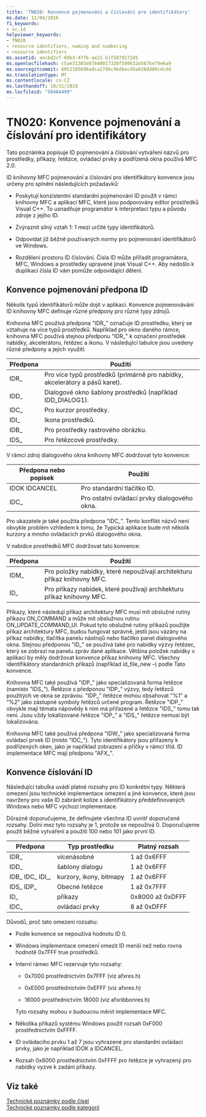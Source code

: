 ```yaml
---
title: 'TN020: Konvence pojmenování a číslování pro identifikátory'
ms.date: 11/04/2016
f1_keywords:
- vc.id
helpviewer_keywords:
- TN020
- resource identifiers, naming and numbering
- resource identifiers
ms.assetid: aecbd2cf-68b3-47f6-ae21-b1f507917245
ms.openlocfilehash: c5ae31303d87840017320f580632e567be79e6a9
ms.sourcegitcommit: 6052185696adca270bc9bdbec45a626dd89cdcdd
ms.translationtype: MT
ms.contentlocale: cs-CZ
ms.lasthandoff: 10/31/2018
ms.locfileid: "50464499"
---
```

# <a name="tn020-id-naming-and-numbering-conventions"></a>TN020: Konvence pojmenování a číslování pro identifikátory

Tato poznámka popisuje ID pojmenování a číslování vytváření názvů pro prostředky, příkazy, řetězce, ovládací prvky a podřízená okna používá MFC 2.0.

ID knihovny MFC pojmenování a číslování pro identifikátory konvence jsou určeny pro splnění následujících požadavků:

- Poskytují konzistentní standardní pojmenování ID použít v rámci knihovny MFC a aplikací MFC, které jsou podporovány editor prostředků Visual C++. To usnadňuje programátor k interpretaci typu a původu zdroje z jejího ID.

- Zvýraznit silný vztah 1: 1 mezi určité typy identifikátorů.

- Odpovídat již běžně používaných normy pro pojmenování identifikátorů ve Windows.

- Rozdělení prostoru ID číslování. Čísla ID může přiřadit programátora, MFC, Windows a prostředky upravené jinak Visual C++. Aby nedošlo k duplikaci čísla ID vám pomůže odpovídající dělení.

## <a name="the-id-prefix-naming-convention"></a>Konvence pojmenování předpona ID

Několik typů identifikátorů může dojít v aplikaci. Konvence pojmenovávání ID knihovny MFC definuje různé předpony pro různé typy zdrojů.

Knihovna MFC používá předpona "IDR_" označuje ID prostředku, který se vztahuje na více typů prostředků. Například pro okno daného rámce, knihovna MFC používá stejnou předponu "IDR_" k označení prostředek nabídky, akcelerátoru, řetězec a ikonu. V následující tabulce jsou uvedeny různé předpony a jejich využití:

|Předpona|Použití|
|------------|---------|
|IDR_|Pro více typů prostředků (primárně pro nabídky, akcelerátory a pásů karet).|
|IDD_|Dialogové okno šablony prostředků (například IDD_DIALOG1).|
|IDC_|Pro kurzor prostředky.|
|IDI_|Ikona prostředků.|
|IDB_|Pro prostředky rastrového obrázku.|
|IDS_|Pro řetězcové prostředky.|

V rámci zdroj dialogového okna knihovny MFC dodržovat tyto konvence:

|Předpona nebo popisek|Použití|
|---------------------|---------|
|IDOK IDCANCEL|Pro standardní tlačítko ID.|
|IDC_|Pro ostatní ovládací prvky dialogového okna.|

Pro ukazatele je také použita předpona "IDC_". Tento konflikt názvů není obvykle problém vzhledem k tomu, že Typická aplikace bude mít několik kurzory a mnoho ovládacích prvků dialogového okna.

V nabídce prostředků MFC dodržovat tato konvence:

|Předpona|Použití|
|------------|---------|
|IDM_|Pro položky nabídky, které nepoužívají architekturu příkaz knihovny MFC.|
|ID_|Pro příkazy nabídek, které používají architekturu příkaz knihovny MFC.|

Příkazy, které následují příkaz architektury MFC musí mít obslužné rutiny příkazu ON_COMMAND a může mít obslužnou rutinu ON_UPDATE_COMMAND_UI. Pokud tyto obslužné rutiny příkazů použijte příkaz architektury MFC, budou fungovat správně, jestli jsou vázány na příkaz nabídky, tlačítka panelu nástrojů nebo tlačítko panel dialogového okna. Stejnou předponou "ID_" se používá také pro nabídky výzvy řetězec, který se zobrazí na panelu zpráv dané aplikace. Většina položek nabídky v aplikaci by měly dodržovat konvence příkaz knihovny MFC. Všechny identifikátory standardních příkazů (například id_file_new –) podle Tato konvence.

Knihovna MFC také používá "IDP_" jako specializovaná forma řetězce (namísto "IDS_"). Řetězce s předponou "IDP_" výzvy, tedy řetězců použitých ve okna se zprávou. "IDP_" řetězce mohou obsahovat "%1" a "%2" jako zástupné symboly řetězců určené program. Řetězce "IDP_" obvykle mají témata nápovědy k nim má přiřazené a řetězce "IDS_" tomu tak není. Jsou vždy lokalizované řetězce "IDP_" a "IDS_" řetězce nemusí být lokalizována.

Knihovna MFC také používá předpona "IDW_" jako specializovaná forma ovládací prvek ID (místo "IDC_"). Tyto identifikátory jsou přiřazeny k podřízených oken, jako je například zobrazení a příčky v rámci tříd. ID implementace MFC mají předponu "AFX_".

## <a name="the-id-numbering-convention"></a>Konvence číslování ID

Následující tabulka uvádí platné rozsahy pro ID konkrétní typy. Některá omezení jsou technické implementace omezení a jiné konvence, které jsou navrženy pro vaše ID zabránit kolize s identifikátory předdefinovaných Windows nebo MFC výchozí implementace.

Důrazně doporučujeme, že definujete všechna ID uvnitř doporučené rozsahy. Dolní mez tyto rozsahy je 1, protože se nepoužívá 0. Doporučujeme použít běžné vytváření a použití 100 nebo 101 jako první ID.

|Předpona|Typ prostředku|Platný rozsah|
|------------|-------------------|-----------------|
|IDR_|vícenásobné|1 až 0x6FFF|
|IDD_|šablony dialogu|1 až 0x6FFF|
|IDB_ IDC_ IDI_,|kurzory, ikony, bitmapy|1 až 0x6FFF|
|IDS_ IDP_|Obecné řetězce|1 až 0x7FFF|
|ID_|příkazy|0x8000 až 0xDFFF|
|IDC_|ovládací prvky|8 až 0xDFFF|

Důvodů, proč tato omezení rozsahu:

- Podle konvence se nepoužívá hodnotu ID 0.

- Windows implementace omezení omezit ID menší než nebo rovna hodnotě 0x7FFF true prostředků.

- Interní rámec MFC rezervuje tyto rozsahy:

   - 0x7000 prostřednictvím 0x7FFF (viz afxres.h)

   - 0xE000 prostřednictvím 0xEFFF (viz afxres.h)

   - 16000 prostřednictvím 18000 (viz afxribbonres.h)

   Tyto rozsahy mohou v budoucnu měnit implementace MFC.

- Několika příkazů systému Windows použít rozsah 0xF000 prostřednictvím 0xFFFF.

- ID ovládacího prvku 1 až 7 jsou vyhrazené pro standardní ovládací prvky, jako je například IDOK a IDCANCEL.

- Rozsah 0x8000 prostřednictvím 0xFFFF pro řetězce je vyhrazený pro nabídky vyzve k zadání příkazy.

## <a name="see-also"></a>Viz také

[Technické poznámky podle čísel](../mfc/technical-notes-by-number.md)<br/>
[Technické poznámky podle kategorií](../mfc/technical-notes-by-category.md)

